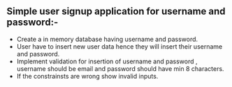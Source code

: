 ## Simple user signup application for username and password:-

- Create a in memory database having username and password.
- User have to insert new user data hence they will insert their username and password.
- Implement validation for insertion of username and password , username should be email and password should have min 8 characters.
-  If the constrainsts are wrong show invalid inputs.